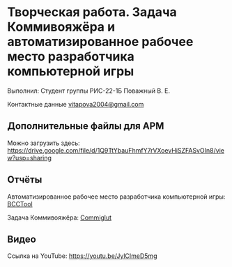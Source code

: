 # Творческая работа. Задача Коммивояжёра и автоматизированное рабочее место разработчика компьютерной игры
Выполнил: Студент группы РИС-22-1Б Поважный В. Е.

Контактные данные vitapova2004@gmail.com

## Дополнительные файлы для АРМ
Можно загрузить здесь:
https://drive.google.com/file/d/1Q9TtYbauFhmfY7rVXoevHiSZFASvOIn8/view?usp=sharing

## Отчёты
Автоматизированное рабочее место разработчика компьютерной игры: [BCCTool](https://github.com/jaken525/PNRPU_Tvorcheskie/blob/main/BCCTool/Отчёт.MD)

Задача Коммивояжёра: [Commiglut](https://github.com/jaken525/PNRPU_Tvorcheskie/blob/main/Commiglut/Отчёт.md)

## Видео
Ссылка на YouTube: https://youtu.be/JylCImeD5mg
